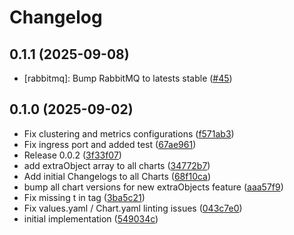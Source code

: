 # Changelog

## 0.1.1 (2025-09-08)

* [rabbitmq]: Bump RabbitMQ to latests stable ([#45](https://github.com/CloudPirates-io/helm-charts/pull/45))

## 0.1.0 (2025-09-02)

* Fix clustering and metrics configurations ([f571ab3](https://github.com/CloudPirates-io/helm-charts/commit/f571ab3))
* Fix ingress port and added test ([67ae961](https://github.com/CloudPirates-io/helm-charts/commit/67ae961))
* Release 0.0.2 ([3f33f07](https://github.com/CloudPirates-io/helm-charts/commit/3f33f07))
* add extraObject array to all charts ([34772b7](https://github.com/CloudPirates-io/helm-charts/commit/34772b7))
* Add initial Changelogs to all Charts ([68f10ca](https://github.com/CloudPirates-io/helm-charts/commit/68f10ca))
* bump all chart versions for new extraObjects feature ([aaa57f9](https://github.com/CloudPirates-io/helm-charts/commit/aaa57f9))
* Fix missing t in tag ([3ba5c21](https://github.com/CloudPirates-io/helm-charts/commit/3ba5c21))
* Fix values.yaml / Chart.yaml linting issues ([043c7e0](https://github.com/CloudPirates-io/helm-charts/commit/043c7e0))
* initial implementation ([549034c](https://github.com/CloudPirates-io/helm-charts/commit/549034c))
